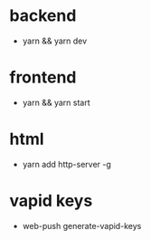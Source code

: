 # backend
- yarn && yarn dev

# frontend
- yarn && yarn start

# html
- yarn add http-server -g

# vapid keys
- web-push generate-vapid-keys
